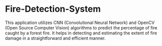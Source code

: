 # Fire-Detection-System
This application utilizes CNN (Convolutional Neural Network) and OpenCV (Open Source Computer Vision) algorithms to predict the percentage of fire caught by a forest fire. It helps in detecting and estimating the extent of fire damage in a straightforward and efficient manner.
